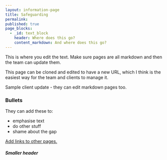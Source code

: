 ```yaml
---
layout: information-page
title: Safeguarding
permalink:
published: true
page_blocks:
  - _id: text_block
    header: Where does this go?
    content_markdown: And where does this go?
---
```


This is where you edit the text. Make sure pages are all markdown and then the team can update them.

This page can be cloned and edited to have a new URL, which I think is the easiest way for the team and clients to manage it.

Sample client update - they can edit markdown pages too.

### Bullets

They can add these to:

* emphasise text
* do other stuff
* shame about the gap

[Add links to other pages.](/about/governors/)

##### Smaller header